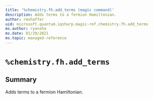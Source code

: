 ```yaml
---
title: '%chemistry.fh.add_terms (magic command)'
description: Adds terms to a fermion Hamiltonian.
author: rmshaffer
uid: microsoft.quantum.iqsharp.magic-ref.chemistry.fh.add_terms
ms.author: ryansha
ms.date: 01/29/2021
ms.topic: managed-reference
---
```


<!--
    NB: This file has been automatically generated from Microsoft.Quantum.Chemistry.Jupyter.dll,
        please do not manually edit it.

    [DEBUG] JSON source:
        {"Name": "%chemistry.fh.add_terms", "Documentation": {"Summary": "Adds terms to a fermion Hamiltonian.", "Full": null, "Description": null, "Remarks": null, "Examples": null, "SeeAlso": null}, "AssemblyName": "Microsoft.Quantum.Chemistry.Jupyter"}
-->

# `%chemistry.fh.add_terms`

## Summary

Adds terms to a fermion Hamiltonian.
